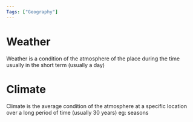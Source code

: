 ```yaml
---
Tags: ["Geography"]
---
```

# Weather
Weather is a condition of the atmosphere of the place during the time usually in the short term (usually a day)
# Climate
Climate is the average condition of the atmosphere at a specific location over a long period of time (usually 30 years)
eg: seasons